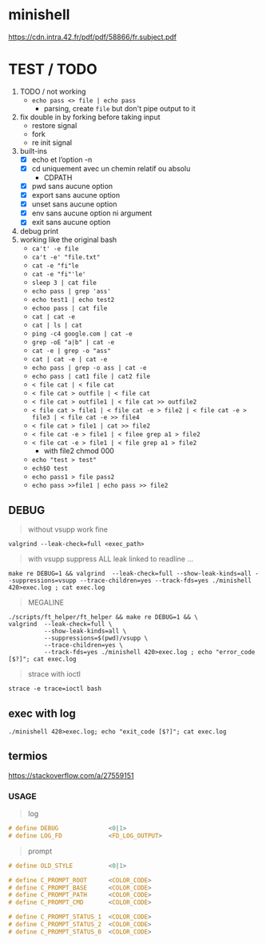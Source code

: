 # minishell
https://cdn.intra.42.fr/pdf/pdf/58866/fr.subject.pdf

# TEST / TODO

1. TODO / not working
	- `echo pass <> file | echo pass`
		- parsing, create `file` but don't pipe output to it
1. fix double in by forking before taking input
	- restore signal
	- fork
	- re init signal
1. built-ins
	- [x] echo et l’option -n
	- [x] cd uniquement avec un chemin relatif ou absolu
		- CDPATH
	- [x] pwd sans aucune option
	- [x] export sans aucune option
	- [x] unset sans aucune option
	- [x] env sans aucune option ni argument
	- [x] exit sans aucune option
1. debug print
1. working like the original bash
	- `ca't' -e file`
	- `ca't -e' "file.txt"`
	- `cat -e "fi"le`
	- `cat -e "fi"'le'`
	- `sleep 3 | cat file`
	- `echo pass | grep 'ass'`
	- `echo test1 | echo test2`
	- `echoo pass | cat file`
	- `cat | cat -e`
	- `cat | ls | cat`
	- `ping -c4 google.com | cat -e`
	- `grep -oE "a|b" | cat -e`
	- `cat -e | grep -o "ass"`
	- `cat | cat -e | cat -e`
	- `echo pass | grep -o ass | cat -e`
	- `echo pass | cat1 file | cat2 file`
	- `< file cat | < file cat`
	- `< file cat > outfile | < file cat`
	- `< file cat > outfile1 | < file cat >> outfile2`
	- `< file cat > file1 | < file cat -e > file2 | < file cat -e > file3 | < file cat -e >> file4`
	- `< file cat > file1 | cat >> file2`
	- `< file cat -e > file1 | < filee grep a1 > file2`
	- `< file cat -e > file1 | < file grep a1 > file2`
		- with file2 chmod 000
	- `echo "test > test"`
	- `ech$O test`
	- `echo pass1 > file pass2`
	- `echo pass >>file1 | echo pass >> file2`

## DEBUG

> without vsupp work fine

`valgrind --leak-check=full <exec_path>`

> with vsupp suppress ALL leak linked to readline ...

`make re DEBUG=1 && valgrind  --leak-check=full --show-leak-kinds=all --suppressions=vsupp --trace-children=yes --track-fds=yes ./minishell 420>exec.log ; cat exec.log`

> MEGALINE

```
./scripts/ft_helper/ft_helper && make re DEBUG=1 && \
valgrind  --leak-check=full \
          --show-leak-kinds=all \
          --suppressions=$(pwd)/vsupp \
          --trace-children=yes \
          --track-fds=yes ./minishell 420>exec.log ; echo "error_code [$?]"; cat exec.log
```

> strace with ioctl

`strace -e trace=ioctl bash`

## exec with log

`./minishell 420>exec.log; echo "exit_code [$?]"; cat exec.log`

## termios
https://stackoverflow.com/a/27559151

### USAGE

> log
```h
# define DEBUG				<0|1>
# define LOG_FD				<FD_LOG_OUTPUT>
```

> prompt
```h
# define OLD_STYLE			<0|1>

# define C_PROMPT_ROOT		<COLOR_CODE>
# define C_PROMPT_BASE		<COLOR_CODE>
# define C_PROMPT_PATH		<COLOR_CODE>
# define C_PROMPT_CMD		<COLOR_CODE>

# define C_PROMPT_STATUS_1	<COLOR_CODE>
# define C_PROMPT_STATUS_2	<COLOR_CODE>
# define C_PROMPT_STATUS_0	<COLOR_CODE>
```

